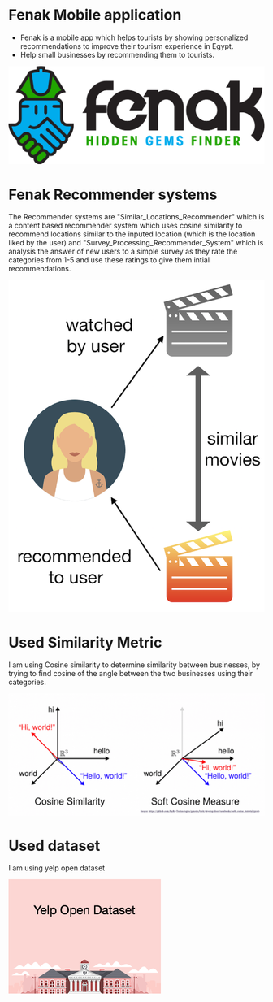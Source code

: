 # Fenak Mobile application

- Fenak is a mobile app which helps tourists by showing personalized recommendations to improve their tourism experience in Egypt.
- Help small businesses by recommending them to tourists.

![alt text](https://github.com/AbdelhameedEmad/Recommender-systems-of-Fenak/blob/master/Images/Fenak.png)

# Fenak Recommender systems

The Recommender systems are "Similar_Locations_Recommender" which is a content based recommender system which uses cosine similarity to recommend locations similar to the inputed location (which is the location liked by the user) and "Survey_Processing_Recommender_System" which is analysis the answer of new users to a simple survey as they rate the categories from 1-5 and use these ratings to give them intial recommendations.

![alt text](https://github.com/AbdelhameedEmad/Recommender-systems-of-Fenak/blob/master/Images/Content%20based%20recommender.png)

# Used Similarity Metric

I am using Cosine similarity to determine similarity between businesses, by trying to find cosine of the angle between the two businesses using their categories.

![alt text](https://github.com/AbdelhameedEmad/Recommender-systems-of-Fenak/blob/master/Images/soft-cosine.png)

# Used dataset

I am using yelp open dataset

![alt text](https://github.com/AbdelhameedEmad/Recommender-systems-of-Fenak/blob/master/Images/yelp-open-dataset.png)
